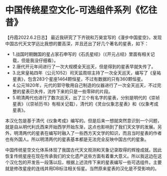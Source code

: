 # 中国传统星空文化-可选组件系列《忆往昔》

【丹霞2022.6.2日志】
最近我研究了下齐锐和万昊宜写的《漫步中国星空》，发现中国古代天文学远比我想的要高深，并且还出了好几个著名的星表，如下：
* 1.战国时期魏国的星占家石申写的《石氏星经》（《开元占经》里面有相关记载，但是我没仔细看）。
* 2.唐代开元年间进行了一次大规模全天巡天，但是得到的星表早就失传了。
* 3.北宋皇祐四年（公元1052）司天监周琮主持了一次全天巡天，编写了《皇祐星表》，包含283个星座1464颗恒星，不过有数据的只有360颗恒星。
* 4.公元1820年，元代的郭守敬用自己制造的仪器进行了一次全天巡天，不过完整的星表已失传，流传下来的只是一些零碎的片段。
* 5.明清两代也进行了数次巡天，出了三个有名字的星表，分别是明代的《崇祯星表》（《崇祯历书》有相关记载），清代的《灵台仪象志星表》和《仪象考成星表》。

本汉化包是基于清代《仪象考成》编写的。但是后来一想就突然意识到一个问题，就是自从明代利氏西来开始西学开始东渐，这点也影响到了我们天文学的发展。另外，明清两代的星表在编写时融入了一些西方天文学的知识，而且当时星表的作者也有外国人。所以明清两代的星表基本都是无法完全反映中国古代的星象。

中国传统星空文化体系体现了我国古代天文观测和天象记录取得的辉煌成就。因此恢复传统星座在现在传承我们的文化遗产这些方面有着重大意义。所以我这边在这个汉化包的开发告一段落以后，根据上述流传下来的星表编写一些可选组件。主要就是修改星座的连线并用DB标注相关恒星。当然原来星表的汉化是不受影响的。
